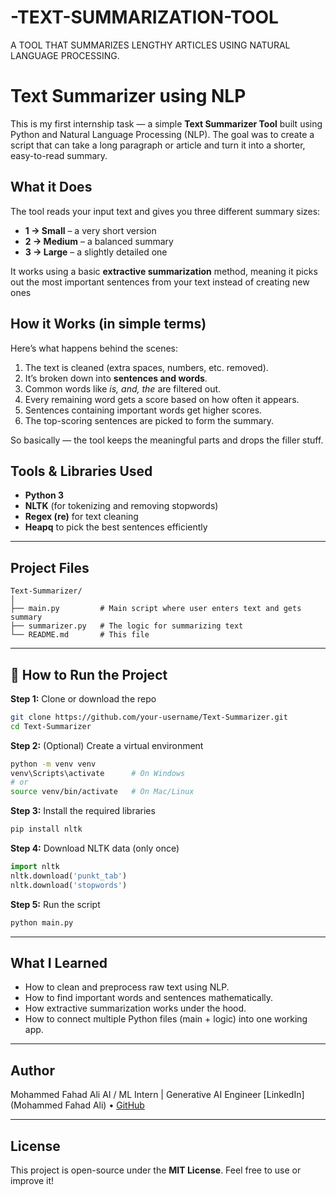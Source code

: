 # -TEXT-SUMMARIZATION-TOOL
A TOOL THAT SUMMARIZES  LENGTHY ARTICLES USING NATURAL  LANGUAGE PROCESSING.

#  Text Summarizer using NLP

This is my first internship task — a simple **Text Summarizer Tool** built using Python and Natural Language Processing (NLP).
The goal was to create a script that can take a long paragraph or article and turn it into a shorter, easy-to-read summary.

## What it Does

The tool reads your input text and gives you three different summary sizes:

* **1 → Small** – a very short version
* **2 → Medium** – a balanced summary
* **3 → Large** – a slightly detailed one

It works using a basic **extractive summarization** method, meaning it picks out the most important sentences from your text instead of creating new ones

##  How it Works (in simple terms)

Here’s what happens behind the scenes:

1. The text is cleaned (extra spaces, numbers, etc. removed).
2. It’s broken down into **sentences and words**.
3. Common words like *is, and, the* are filtered out.
4. Every remaining word gets a score based on how often it appears.
5. Sentences containing important words get higher scores.
6. The top-scoring sentences are picked to form the summary.

So basically — the tool keeps the meaningful parts and drops the filler stuff.



## Tools & Libraries Used

* **Python 3**
* **NLTK** (for tokenizing and removing stopwords)
* **Regex (re)** for text cleaning
* **Heapq** to pick the best sentences efficiently

---

##  Project Files

```
Text-Summarizer/
│
├── main.py         # Main script where user enters text and gets summary
├── summarizer.py   # The logic for summarizing text
└── README.md       # This file
```

---

## 🚀 How to Run the Project

**Step 1:** Clone or download the repo

```bash
git clone https://github.com/your-username/Text-Summarizer.git
cd Text-Summarizer
```

**Step 2:** (Optional) Create a virtual environment

```bash
python -m venv venv
venv\Scripts\activate      # On Windows
# or
source venv/bin/activate   # On Mac/Linux
```

**Step 3:** Install the required libraries

```bash
pip install nltk
```

**Step 4:** Download NLTK data (only once)

```python
import nltk
nltk.download('punkt_tab')
nltk.download('stopwords')
```

**Step 5:** Run the script

```bash
python main.py
```

---



##  What I Learned

* How to clean and preprocess raw text using NLP.
* How to find important words and sentences mathematically.
* How extractive summarization works under the hood.
* How to connect multiple Python files (main + logic) into one working app.

---

##  Author
Mohammed Fahad Ali
AI / ML Intern | Generative AI Engineer
[LinkedIn](Mohammed Fahad Ali) • [GitHub](Fahadaliha)

---

## License

This project is open-source under the **MIT License**.
Feel free to use or improve it!

